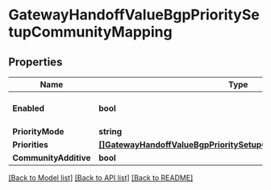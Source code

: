 # GatewayHandoffValueBgpPrioritySetupCommunityMapping

## Properties

Name | Type | Description | Notes
------------ | ------------- | ------------- | -------------
**Enabled** | **bool** |  | [optional] [default to false]
**PriorityMode** | **string** |  | [optional] 
**Priorities** | [**[]GatewayHandoffValueBgpPrioritySetupCommunityMappingPriorities**](gateway_handoff_value_bgpPrioritySetup_communityMapping_priorities.md) |  | [optional] 
**CommunityAdditive** | **bool** |  | [optional] 

[[Back to Model list]](../README.md#documentation-for-models) [[Back to API list]](../README.md#documentation-for-api-endpoints) [[Back to README]](../README.md)


